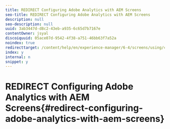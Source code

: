 ```yaml
---
title: REDIRECT Configuring Adobe Analytics with AEM Screens
seo-title: REDIRECT Configuring Adobe Analytics with AEM Screens
description: null
seo-description: null
uuid: 3ab3447d-d8c2-43eb-a935-6c65d7b7167e
contentOwner: jsyal
discoiquuid: 05ace07d-9542-4f38-a751-46bb63f7a52a
noindex: true
redirecttarget: /content/help/en/experience-manager/6-4/screens/using/configuring-adobe-analytics-aem-screens
index: y
internal: n
snippet: y
---
```


# REDIRECT Configuring Adobe Analytics with AEM Screens{#redirect-configuring-adobe-analytics-with-aem-screens}

